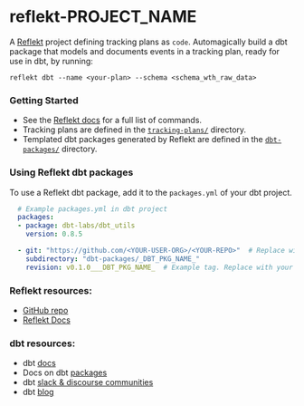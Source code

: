 # reflekt-PROJECT_NAME
A [Reflekt](https://github.com/GClunies/reflekt) project defining tracking plans as `code`. Automagically build a dbt package that models and documents events in a tracking plan, ready for use in dbt, by running:
```
reflekt dbt --name <your-plan> --schema <schema_wth_raw_data>
```
### Getting Started
- See the [Reflekt docs](https://reflekt-ci.notion.site/reflekt-ci/Reflekt-Docs-a27c2dd7006b4584b6a451819b09cdb7) for a full list of commands.
- Tracking plans are defined in the [`tracking-plans/`](tracking-plans/) directory.
- Templated dbt packages generated by Reflekt are defined in the [`dbt-packages/`](dbt-packages/) directory.

### Using Reflekt dbt packages
To use a Reflekt dbt package, add it to the `packages.yml` of your dbt project.
```yaml
  # Example packages.yml in dbt project
  packages:
  - package: dbt-labs/dbt_utils
    version: 0.8.5

  - git: "https://github.com/<YOUR-USER-ORG>/<YOUR-REPO>"  # Replace with your repo URL
    subdirectory: "dbt-packages/_DBT_PKG_NAME_"
    revision: v0.1.0___DBT_PKG_NAME_  # Example tag. Replace with your branch, tag, or commit (full 40-character hash)
  ```

### Reflekt resources:
- [GitHub repo](https://github.com/GClunies/Reflekt)
- [Reflekt Docs](https://reflekt-ci.notion.site/Reflekt-Docs-a27c2dd7006b4584b6a451819b09cdb7)

### dbt resources:
- dbt [docs](https://docs.getdbt.com/docs/introduction)
- Docs on dbt [packages](https://docs.getdbt.com/docs/building-a-dbt-project/package-management/)
- dbt [slack & discourse communities](https://community.getdbt.com/)
- dbt [blog](https://blog.getdbt.com/)
